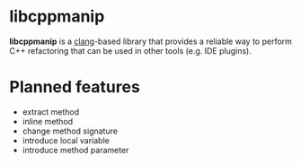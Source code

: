 # libcppmanip
**libcppmanip** is a [clang](http://clang.llvm.org)-based library that provides a reliable way to perform C++ refactoring that can be used in other tools (e.g. IDE plugins).

# Planned features
 + extract method
 + inline method
 + change method signature
 + introduce local variable
 + introduce method parameter
